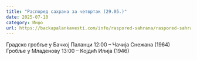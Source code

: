 ```yaml
---
title: "Распоред сахрана за четвртак (29.05.)"
date: 2025-07-10
category: Инфо
url: https://backapalankavesti.com/info/raspored-sahrana/raspored-sahrana-za-cetvrtak-29-05/
---
```


Градско гробље у Бачкој Паланци
12:00 – Чачија Снежана (1964)
Гробље у Младенову
13:00 – Којдић Илија (1946)
